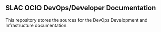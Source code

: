 SLAC OCIO DevOps/Developer Documentation
---------------------------------

This repository stores the sources for the DevOps Development and Infrastructure documentation.
